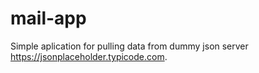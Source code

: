 # mail-app

Simple aplication for pulling data from dummy json server https://jsonplaceholder.typicode.com.
